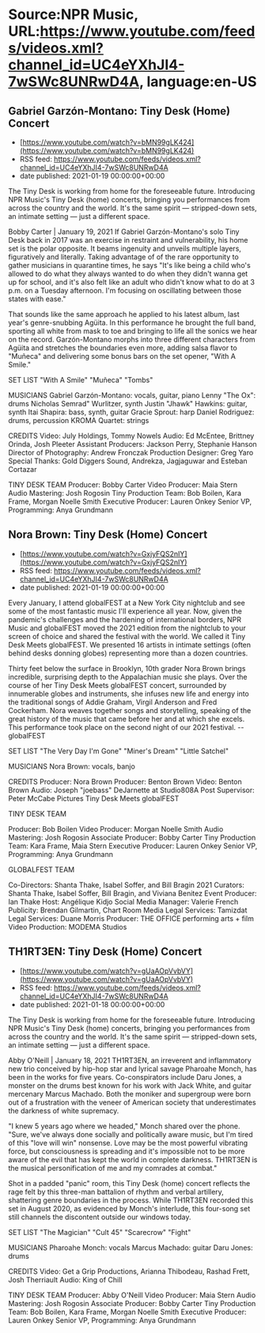 # Source:NPR Music, URL:https://www.youtube.com/feeds/videos.xml?channel_id=UC4eYXhJI4-7wSWc8UNRwD4A, language:en-US

## Gabriel Garzón-Montano: Tiny Desk (Home) Concert
 - [https://www.youtube.com/watch?v=bMN99gLK424](https://www.youtube.com/watch?v=bMN99gLK424)
 - RSS feed: https://www.youtube.com/feeds/videos.xml?channel_id=UC4eYXhJI4-7wSWc8UNRwD4A
 - date published: 2021-01-19 00:00:00+00:00

The Tiny Desk is working from home for the foreseeable future. Introducing NPR Music's Tiny Desk (home) concerts, bringing you performances from across the country and the world. It's the same spirit — stripped-down sets, an intimate setting — just a different space.

Bobby Carter | January 19, 2021
If Gabriel Garzón-Montano's solo Tiny Desk back in 2017 was an exercise in restraint and vulnerability, his home set is the polar opposite. It beams ingenuity and unveils multiple layers, figuratively and literally. Taking advantage of of the rare opportunity to gather musicians in quarantine times, he says "It's like being a child who's allowed to do what they always wanted to do when they didn't wanna get up for school, and it's also felt like an adult who didn't know what to do at 3 p.m. on a Tuesday afternoon. I'm focusing on oscillating between those states with ease."

That sounds like the same approach he applied to his latest album, last year's genre-snubbing Agüita. In this performance he brought the full band, sporting all white from mask to toe and bringing to life all the sonics we hear on the record. Garzón-Montano morphs into three different characters from Agüita and stretches the boundaries even more, adding salsa flavor to "Muñeca" and delivering some bonus bars on the set opener, "With A Smile."

SET LIST
"With A Smile"
"Muñeca"
"Tombs"

MUSICIANS
Gabriel Garzón-Montano: vocals, guitar, piano
Lenny "The Ox": drums
Nicholas Semrad" Wurlitzer, synth
Justin "Jhawk" Hawkins: guitar, synth
Itai Shapira: bass, synth, guitar
Gracie Sprout: harp
Daniel Rodriguez: drums, percussion
KROMA Quartet: strings

CREDITS
Video: July Holdings, Tommy Nowels
Audio: Ed McEntee, Brittney Orinda, Josh Pleeter
Assistant Producers: Jackson Perry, Stephanie Hanson
Director of Photography: Andrew Fronczak
Production Designer: Greg Yaro
Special Thanks: Gold Diggers Sound, Andrekza, Jagjaguwar and Esteban Cortazar

TINY DESK TEAM
Producer: Bobby Carter
Video Producer: Maia Stern
Audio Mastering: Josh Rogosin
Tiny Production Team: Bob Boilen, Kara Frame, Morgan Noelle Smith
Executive Producer: Lauren Onkey
Senior VP, Programming: Anya Grundmann

## Nora Brown: Tiny Desk (Home) Concert
 - [https://www.youtube.com/watch?v=GxjyFQS2nIY](https://www.youtube.com/watch?v=GxjyFQS2nIY)
 - RSS feed: https://www.youtube.com/feeds/videos.xml?channel_id=UC4eYXhJI4-7wSWc8UNRwD4A
 - date published: 2021-01-19 00:00:00+00:00

Every January, I attend globalFEST at a New York City nightclub and see some of the most fantastic music I'll experience all year. Now, given the pandemic's challenges and the hardening of international borders, NPR Music and globalFEST moved the 2021 edition from the nightclub to your screen of choice and shared the festival with the world. We called it Tiny Desk Meets globalFEST. We presented 16 artists in intimate settings (often behind desks donning globes) representing more than a dozen countries.

Thirty feet below the surface in Brooklyn, 10th grader Nora Brown brings incredible, surprising depth to the Appalachian music she plays. Over the course of her Tiny Desk Meets globalFEST concert, surrounded by innumerable globes and instruments, she infuses new life and energy into the traditional songs of Addie Graham, Virgil Anderson and Fred Cockerham. Nora weaves together songs and storytelling, speaking of the great history of the music that came before her and at which she excels. This performance took place on the second night of our 2021 festival. --globalFEST

SET LIST
"The Very Day I'm Gone"
"Miner's Dream"
"Little Satchel"

MUSICIANS
Nora Brown: vocals, banjo

CREDITS
Producer: Nora Brown
Producer: Benton Brown
Video: Benton Brown
Audio: Joseph "joebass" DeJarnette at Studio808A
Post Supervisor: Peter McCabe Pictures
Tiny Desk Meets globalFEST

TINY DESK TEAM

Producer: Bob Boilen
Video Producer: Morgan Noelle Smith
Audio Mastering: Josh Rogosin
Associate Producer: Bobby Carter
Tiny Production Team: Kara Frame, Maia Stern
Executive Producer: Lauren Onkey
Senior VP, Programming: Anya Grundmann

GLOBALFEST TEAM

Co-Directors: Shanta Thake, Isabel Soffer, and Bill Bragin
2021 Curators: Shanta Thake, Isabel Soffer, Bill Bragin, and Viviana Benitez
Event Producer: Ian Thake
Host: Angélique Kidjo
Social Media Manager: Valerie French
Publicity: Brendan Gilmartin, Chart Room Media
Legal Services: Tamizdat
Legal Services: Duane Morris
Producer: THE OFFICE performing arts + film
Video Production: MODEMA Studios

## TH1RT3EN: Tiny Desk (Home) Concert
 - [https://www.youtube.com/watch?v=gUaAOpVvbVY](https://www.youtube.com/watch?v=gUaAOpVvbVY)
 - RSS feed: https://www.youtube.com/feeds/videos.xml?channel_id=UC4eYXhJI4-7wSWc8UNRwD4A
 - date published: 2021-01-18 00:00:00+00:00

The Tiny Desk is working from home for the foreseeable future. Introducing NPR Music's Tiny Desk (home) concerts, bringing you performances from across the country and the world. It's the same spirit — stripped-down sets, an intimate setting — just a different space.

Abby O'Neill | January 18, 2021
TH1RT3EN, an irreverent and inflammatory new trio conceived by hip-hop star and lyrical savage Pharoahe Monch, has been in the works for five years. Co-conspirators include Daru Jones, a monster on the drums best known for his work with Jack White, and guitar mercenary Marcus Machado. Both the moniker and supergroup were born out of a frustration with the veneer of American society that underestimates the darkness of white supremacy.

"I knew 5 years ago where we headed," Monch shared over the phone. "Sure, we've always done socially and politically aware music, but I'm tired of this "love will win" nonsense. Love may be the most powerful vibrating force, but consciousness is spreading and it's impossible not to be more aware of the evil that has kept the world in complete darkness. TH1RT3EN is the musical personification of me and my comrades at combat."

Shot in a padded "panic" room, this Tiny Desk (home) concert reflects the rage felt by this three-man battalion of rhythm and verbal artillery, shattering genre boundaries in the process. While TH1RT3EN recorded this set in August 2020, as evidenced by Monch's interlude, this four-song set still channels the discontent outside our windows today.

SET LIST
"The Magician"
"Cult 45"
"Scarecrow"
"Fight"

MUSICIANS
Pharoahe Monch: vocals
Marcus Machado: guitar
Daru Jones: drums

CREDITS
Video: Get a Grip Productions, Arianna Thibodeau, Rashad Frett, Josh Therriault
Audio: King of Chill

TINY DESK TEAM
Producer: Abby O'Neill
Video Producer: Maia Stern
Audio Mastering: Josh Rogosin
Associate Producer: Bobby Carter
Tiny Production Team: Bob Boilen, Kara Frame, Morgan Noelle Smith
Executive Producer: Lauren Onkey
Senior VP, Programming: Anya Grundmann

